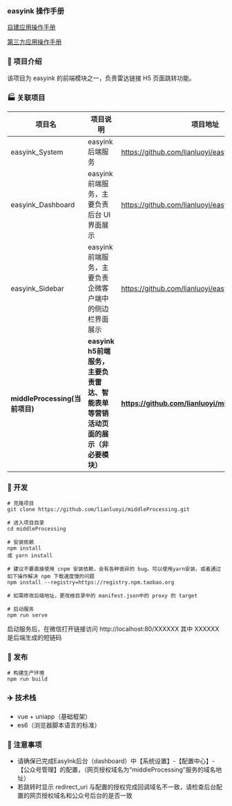 ### easyink 操作手册

[自建应用操作手册](https://www.yuque.com/docs/share/9217b462-a4c2-4d4a-97cb-48eebf800784?#hsf4v)

[第三方应用操作手册](https://www.yuque.com/docs/share/591b5dff-f705-413e-b167-e8ef72d519bf?#O35E2)

### :rocket: 项目介绍

该项目为 easyink 的前端模块之一，负责雷达链接 H5 页面跳转功能。

### :factory: 关联项目

| 项目名                         | 项目说明                                                 | 项目地址                                              |
| ------------------------------ | -------------------------------------------------------- | ----------------------------------------------------- |
| easyink_System               | easyink 后端服务                                       | https://github.com/lianluoyi/easyink_System.git     |
| easyink_Dashboard            | easyink 前端服务，主要负责后台 UI 界面展示             | https://github.com/lianluoyi/easyink_Dashboard.git  |
| easyink_Sidebar              | easyink 前端服务，主要负责企微客户端中的侧边栏界面展示 | https://github.com/lianluoyi/easyink_Sidebar.git    |
| **middleProcessing(当前项目)** | **easyink h5前端服务，主要负责雷达、智能表单等营销活动页面的展示（非必要模块）** | **https://github.com/lianluoyi/middleProcessing.git** |

### :checkered_flag: 开发

```
# 克隆项目
git clone https://github.com/lianluoyi/middleProcessing.git

# 进入项目目录
cd middleProcessing

# 安装依赖
npm install
或 yarn install

# 建议不要直接使用 cnpm 安装依赖，会有各种诡异的 bug。可以使用yarn安装，或者通过如下操作解决 npm 下载速度慢的问题
npm install --registry=https://registry.npm.taobao.org

# 如需修改后端地址，更改根目录中的 manifest.json中的 proxy 的 target

# 启动服务
npm run serve
```

启动服务后，在微信打开链接访问 http://localhost:80/XXXXXX 其中 XXXXXX 是后端生成的短链码

### :checkered_flag: 发布

```
# 构建生产环境
npm run build
```

### :airplane: 技术栈

- vue + uniapp（基础框架）
- es6（浏览器脚本语言的标准）

### 🙋 注意事项

- 请确保已完成EasyInk后台（dashboard）中【系统设置】-【配置中心】-【公众号管理】的配置，（网页授权域名为“middleProcessing”服务的域名地址）
- 若跳转时显示 redirect_uri 与配置的授权完成回调域名不一致，请检查后台配置的网页授权域名和公众号后台的是否一致
